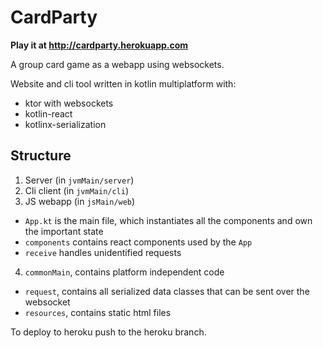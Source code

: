 # CardParty

**Play it at http://cardparty.herokuapp.com**

A group card game as a webapp using websockets.

Website and cli tool written in kotlin multiplatform with: 
- ktor with websockets
- kotlin-react
- kotlinx-serialization

## Structure

1. Server (in `jvmMain/server`)
2. Cli client (in `jvmMain/cli`)
3. JS webapp (in `jsMain/web`)
  - `App.kt` is the main file, which instantiates all the components and own the important state
  - `components` contains react components used by the `App`
  - `receive` handles unidentified requests
4. `commonMain`, contains platform independent code
  - `request`, contains all serialized data classes that can be sent over the websocket
  - `resources`, contains static html files

To deploy to heroku push to the heroku branch.